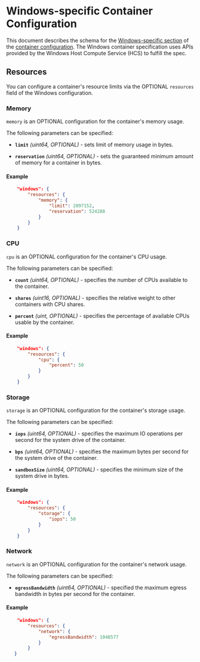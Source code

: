 # <a name="windowsSpecificContainerConfiguration" />Windows-specific Container Configuration

This document describes the schema for the [Windows-specific section](config.md#platform-specific-configuration) of the [container configuration](config.md).
The Windows container specification uses APIs provided by the Windows Host Compute Service (HCS) to fulfill the spec.

## <a name="configWindowsResources" />Resources

You can configure a container's resource limits via the OPTIONAL `resources` field of the Windows configuration.

### <a name="configWindowsMemory" />Memory

`memory` is an OPTIONAL configuration for the container's memory usage.

The following parameters can be specified:

* **`limit`** *(uint64, OPTIONAL)* - sets limit of memory usage in bytes.

* **`reservation`** *(uint64, OPTIONAL)* - sets the guaranteed minimum amount of memory for a container in bytes.

#### Example

```json
    "windows": {
        "resources": {
            "memory": {
                "limit": 2097152,
                "reservation": 524288
            }
        }
    }
```

### <a name="configWindowsCpu" />CPU

`cpu` is an OPTIONAL configuration for the container's CPU usage.

The following parameters can be specified:

* **`count`** *(uint64, OPTIONAL)* - specifies the number of CPUs available to the container.

* **`shares`** *(uint16, OPTIONAL)* - specifies the relative weight to other containers with CPU shares.

* **`percent`** *(uint, OPTIONAL)* - specifies the percentage of available CPUs usable by the container.

#### Example

```json
    "windows": {
        "resources": {
            "cpu": {
                "percent": 50
            }
        }
    }
```

### <a name="configWindowsStorage" />Storage

`storage` is an OPTIONAL configuration for the container's storage usage.

The following parameters can be specified:

* **`iops`** *(uint64, OPTIONAL)* - specifies the maximum IO operations per second for the system drive of the container.

* **`bps`** *(uint64, OPTIONAL)* - specifies the maximum bytes per second for the system drive of the container.

* **`sandboxSize`** *(uint64, OPTIONAL)* - specifies the minimum size of the system drive in bytes.

#### Example

```json
    "windows": {
        "resources": {
            "storage": {
                "iops": 50
            }
        }
    }
```

### <a name="configWindowsNetwork" />Network

`network` is an OPTIONAL configuration for the container's network usage.

The following parameters can be specified:

* **`egressBandwidth`** *(uint64, OPTIONAL)* - specified the maximum egress bandwidth in bytes per second for the container.

#### Example

```json
    "windows": {
        "resources": {
            "network": {
                "egressBandwidth": 1048577
            }
        }
   }
```
